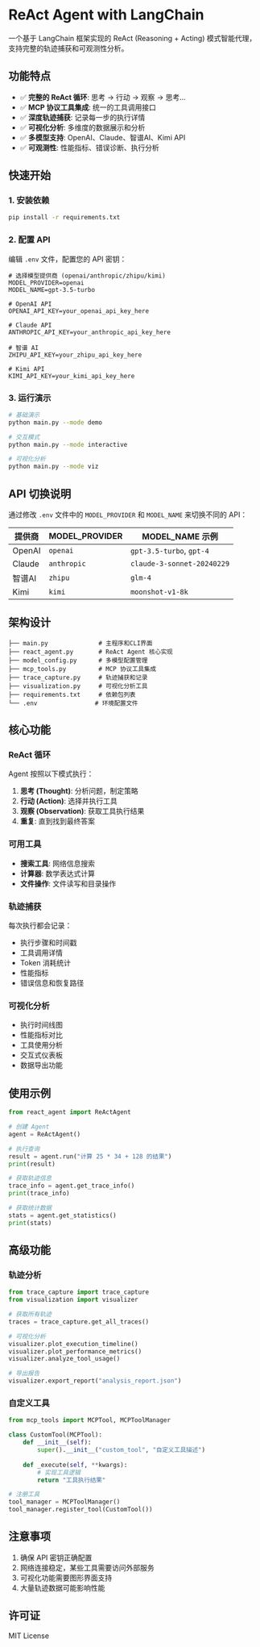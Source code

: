 # ReAct Agent with LangChain

一个基于 LangChain 框架实现的 ReAct (Reasoning + Acting) 模式智能代理，支持完整的轨迹捕获和可观测性分析。

## 功能特点

- ✅ **完整的 ReAct 循环**: 思考 → 行动 → 观察 → 思考...
- ✅ **MCP 协议工具集成**: 统一的工具调用接口
- ✅ **深度轨迹捕获**: 记录每一步的执行详情
- ✅ **可视化分析**: 多维度的数据展示和分析
- ✅ **多模型支持**: OpenAI、Claude、智谱AI、Kimi API
- ✅ **可观测性**: 性能指标、错误诊断、执行分析

## 快速开始

### 1. 安装依赖

```bash
pip install -r requirements.txt
```

### 2. 配置 API

编辑 `.env` 文件，配置您的 API 密钥：

```env
# 选择模型提供商 (openai/anthropic/zhipu/kimi)
MODEL_PROVIDER=openai
MODEL_NAME=gpt-3.5-turbo

# OpenAI API
OPENAI_API_KEY=your_openai_api_key_here

# Claude API
ANTHROPIC_API_KEY=your_anthropic_api_key_here

# 智谱 AI
ZHIPU_API_KEY=your_zhipu_api_key_here

# Kimi API
KIMI_API_KEY=your_kimi_api_key_here
```

### 3. 运行演示

```bash
# 基础演示
python main.py --mode demo

# 交互模式
python main.py --mode interactive

# 可视化分析
python main.py --mode viz
```

## API 切换说明

通过修改 `.env` 文件中的 `MODEL_PROVIDER` 和 `MODEL_NAME` 来切换不同的 API：

| 提供商 | MODEL_PROVIDER | MODEL_NAME 示例 |
|--------|----------------|-----------------|
| OpenAI | `openai` | `gpt-3.5-turbo`, `gpt-4` |
| Claude | `anthropic` | `claude-3-sonnet-20240229` |
| 智谱AI | `zhipu` | `glm-4` |
| Kimi | `kimi` | `moonshot-v1-8k` |

## 架构设计

```
├── main.py              # 主程序和CLI界面
├── react_agent.py       # ReAct Agent 核心实现
├── model_config.py      # 多模型配置管理
├── mcp_tools.py         # MCP 协议工具集成
├── trace_capture.py     # 轨迹捕获和记录
├── visualization.py     # 可视化分析工具
├── requirements.txt     # 依赖包列表
└── .env                # 环境配置文件
```

## 核心功能

### ReAct 循环

Agent 按照以下模式执行：

1. **思考 (Thought)**: 分析问题，制定策略
2. **行动 (Action)**: 选择并执行工具
3. **观察 (Observation)**: 获取工具执行结果
4. **重复**: 直到找到最终答案

### 可用工具

- **搜索工具**: 网络信息搜索
- **计算器**: 数学表达式计算
- **文件操作**: 文件读写和目录操作

### 轨迹捕获

每次执行都会记录：
- 执行步骤和时间戳
- 工具调用详情
- Token 消耗统计
- 性能指标
- 错误信息和恢复路径

### 可视化分析

- 执行时间线图
- 性能指标对比
- 工具使用分析
- 交互式仪表板
- 数据导出功能

## 使用示例

```python
from react_agent import ReActAgent

# 创建 Agent
agent = ReActAgent()

# 执行查询
result = agent.run("计算 25 * 34 + 128 的结果")
print(result)

# 获取轨迹信息
trace_info = agent.get_trace_info()
print(trace_info)

# 获取统计数据
stats = agent.get_statistics()
print(stats)
```

## 高级功能

### 轨迹分析

```python
from trace_capture import trace_capture
from visualization import visualizer

# 获取所有轨迹
traces = trace_capture.get_all_traces()

# 可视化分析
visualizer.plot_execution_timeline()
visualizer.plot_performance_metrics()
visualizer.analyze_tool_usage()

# 导出报告
visualizer.export_report("analysis_report.json")
```

### 自定义工具

```python
from mcp_tools import MCPTool, MCPToolManager

class CustomTool(MCPTool):
    def __init__(self):
        super().__init__("custom_tool", "自定义工具描述")
    
    def _execute(self, **kwargs):
        # 实现工具逻辑
        return "工具执行结果"

# 注册工具
tool_manager = MCPToolManager()
tool_manager.register_tool(CustomTool())
```

## 注意事项

1. 确保 API 密钥正确配置
2. 网络连接稳定，某些工具需要访问外部服务
3. 可视化功能需要图形界面支持
4. 大量轨迹数据可能影响性能

## 许可证

MIT License
